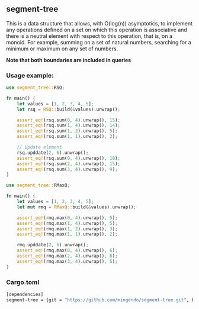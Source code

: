 ## segment-tree
This is a data structure that allows, with O(log(n)) asymptotics, to implement any operations defined on a set on which this operation is associative and there is a neutral element with respect to this operation, that is, on a monoid. For example, summing on a set of natural numbers, searching for a minimum or maximum on any set of numbers.

<b>Note that both boundaries are included in queries</b>

### Usage example:
```rust
use segment_tree::RSQ;

fn main() {
    let values = [1, 2, 3, 4, 5];
    let rsq = RSQ::build(&values).unwrap();

    assert_eq!(rsq.sum(0, 4).unwrap(), 15);
    assert_eq!(rsq.sum(1, 4).unwrap(), 14);
    assert_eq!(rsq.sum(1, 2).unwrap(), 5);
    assert_eq!(rsq.sum(1, 1).unwrap(), 2);

    // Update element
    rsq.upddate(2, 6).unwrap();
    assert_eq!(rsq.sum(0, 4).unwrap(), 18);
    assert_eq!(rsq.sum(2, 4).unwrap(), 15);
    assert_eq!(rsq.sum(3, 4).unwrap(), 9);
}
```

```rust
use segment_tree::RMaxQ;

fn main() {
    let values = [1, 2, 3, 4, 5];
    let mut rmq = RMaxQ::build(&values).unwrap();

    assert_eq!(rmq.max(0, 4).unwrap(), 5);
    assert_eq!(rmq.max(1, 4).unwrap(), 5);
    assert_eq!(rmq.max(1, 2).unwrap(), 3);
    assert_eq!(rmq.max(1, 1).unwrap(), 2);

    rmq.upddate(2, 6).unwrap();
    assert_eq!(rmq.max(0, 4).unwrap(), 6);
    assert_eq!(rmq.max(2, 4).unwrap(), 6);
    assert_eq!(rmq.max(3, 4).unwrap(), 5);
}
```

### Cargo.toml
```bash
[dependencies]
segment-tree = {git = "https://github.com/mingendo/segment-tree.git", branch="main"}
```
